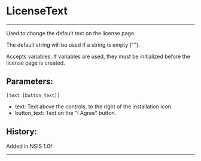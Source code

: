 # LicenseText

---

Used to change the default text on the license page.

The default string will be used if a string is empty ("").

Accepts variables. If variables are used, they must be initialized before the license page is created.

## Parameters:

    [text [button_text]]

* text: Text above the controls, to the right of the installation icon.
* button_text: Text on the "I Agree" button.

## History:

Added in NSIS 1.0f

---
